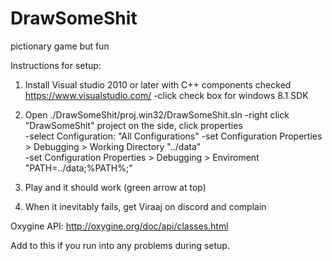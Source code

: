 # DrawSomeShit
pictionary game but fun

Instructions for setup:

1) Install Visual studio 2010 or later with C++ components checked https://www.visualstudio.com/
 	-click check box for windows 8.1 SDK 

2) Open ./DrawSomeShit/proj.win32/DrawSomeShit.sln
  -right click "DrawSomeShit" project on the side, click properties  
  -select Configuration: "All Configurations"
  -set Configuration Properties > Debugging > Working Directory "../data"  
  -set Configuration Properties > Debugging > Enviroment "PATH=../data;%PATH%;"  
 

3) Play and it should work (green arrow at top)

4) When it inevitably fails, get Viraaj on discord and complain


Oxygine API: http://oxygine.org/doc/api/classes.html

Add to this if you run into any problems during setup.

